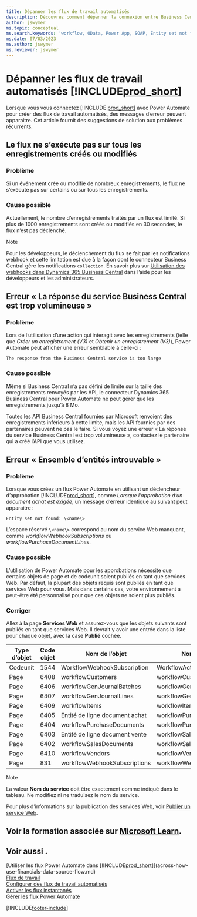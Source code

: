 ```yaml
---
title: Dépanner les flux de travail automatisés
description: Découvrez comment dépanner la connexion entre Business Central et Power Automate lorsque vous créez un flux de travail automatisé.
author: jswymer
ms.topic: conceptual
ms.search.keywords: 'workflow, OData, Power App, SOAP, Entity set not found, workflowWebhookSubscriptions, Power Automate,'
ms.date: 07/03/2023
ms.author: jswymer
ms.reviewer: jswymer
---
```


# Dépanner les flux de travail automatisés [!INCLUDE[prod_short](includes/prod_short.md)]

Lorsque vous vous connectez [!INCLUDE [prod_short](includes/prod_short.md)] avec Power Automate pour créer des flux de travail automatisés, des messages d’erreur peuvent apparaitre. Cet article fournit des suggestions de solution aux problèmes récurrents.

## Le flux ne s’exécute pas sur tous les enregistrements créés ou modifiés

### Problème

Si un événement crée ou modifie de nombreux enregistrements, le flux ne s’exécute pas sur certains ou sur tous les enregistrements.

### Cause possible

Actuellement, le nombre d’enregistrements traités par un flux est limité. Si plus de 1000 enregistrements sont créés ou modifiés en 30 secondes, le flux n’est pas déclenché.

> [!NOTE]
> Pour les développeurs, le déclenchement du flux se fait par les notifications webhook et cette limitation est due à la façon dont le connecteur Business Central gère les notifications `collection`. En savoir plus sur [Utilisation des webhooks dans Dynamics 365 Business Central](/dynamics365/business-central/dev-itpro/api-reference/v2.0/dynamics-subscriptions#notes-for-power-automate-flows) dans l’aide pour les développeurs et les administrateurs.

## Erreur « La réponse du service Business Central est trop volumineuse »

### Problème

Lors de l’utilisation d’une action qui interagit avec les enregistrements (telle que *Créer un enregistrement (V3)* et *Obtenir un enregistrement (V3)*), Power Automate peut afficher une erreur semblable à celle-ci :

`The response from the Business Central service is too large`

### Cause possible

Même si Business Central n’a pas défini de limite sur la taille des enregistrements renvoyés par les API, le connecteur Dynamics 365 Business Central pour Power Automate ne peut gérer que les enregistrements jusqu’à 8 Mo.

Toutes les API Business Central fournies par Microsoft renvoient des enregistrements inférieurs à cette limite, mais les API fournies par des partenaires peuvent ne pas le faire. Si vous voyez une erreur « La réponse du service Business Central est trop volumineuse », contactez le partenaire qui a créé l’API que vous utilisez.

## Erreur « Ensemble d’entités introuvable »

### Problème

Lorsque vous créez un flux Power Automate en utilisant un déclencheur d’approbation [!INCLUDE[prod_short](includes/prod_short.md)], comme *Lorsque l’approbation d’un document achat est exigée*, un message d’erreur identique au suivant peut apparaitre :

`Entity set not found: \<name\>`

L’espace réservé `\<name\>` correspond au nom du service Web manquant, comme *workflowWebhookSubscriptions* ou *workflowPurchaseDocumentLines*.

### Cause possible

L’utilisation de Power Automate pour les approbations nécessite que certains objets de page et de codeunit soient publiés en tant que services Web. Par défaut, la plupart des objets requis sont publiés en tant que services Web pour vous. Mais dans certains cas, votre environnement a peut-être été personnalisé pour que ces objets ne soient plus publiés.

### Corriger

Allez à la page **Services Web** et assurez-vous que les objets suivants sont publiés en tant que services Web. Il devrait y avoir une entrée dans la liste pour chaque objet, avec la case **Publié** cochée.  

| Type d’objet | Code objet | Nom de l’objet | Nom du service |
|--|--|--|--|
| Codeunit | 1544 | WorkflowWebhookSubscription | WorkflowActionResponse |
| Page | 6408 | workflowCustomers | workflowCustomers |
| Page | 6406 | workflowGenJournalBatches | workflowGenJournalBatches |
| Page | 6407 | workflowGenJournalLines | workflowGenJournalLines |
| Page | 6409 | workflowItems | workflowItems |
| Page | 6405 | Entité de ligne document achat | workflowPurchaseDocumentLines |
| Page | 6404 | workflowPurchaseDocuments | workflowPurchaseDocuments |
| Page | 6403 | Entité de ligne document vente | workflowSalesDocumentLines |
| Page | 6402 | workflowSalesDocuments | workflowSalesDocuments |
| Page | 6410 | workflowVendors | workflowVendors |
| Page | 831 | workflowWebhookSubscriptions | workflowWebhookSubscriptions |

> [!NOTE]
> La valeur **Nom du service** doit être exactement comme indiqué dans le tableau. Ne modifiez ni ne traduisez le nom du service.

Pour plus d’informations sur la publication des services Web, voir [Publier un service Web](across-how-publish-web-service.md).

## Voir la formation associée sur [Microsoft Learn](/learn/modules/use-power-automate/).

## Voir aussi .

[Utiliser les flux Power Automate dans [!INCLUDE[prod_short](includes/prod_short.md)]](across-how-use-financials-data-source-flow.md)  
[Flux de travail](across-workflow.md)  
[Configurer des flux de travail automatisés](/dynamics365/business-central/dev-itpro/powerplatform/automate-workflows)  
[Activer les flux instantanés](/dynamics365/business-central/dev-itpro/powerplatform/instant-flows)  
[Gérer les flux Power Automate](/dynamics365/business-central/dev-itpro/powerplatform/manage-power-automate-flows)  

[!INCLUDE[footer-include](includes/footer-banner.md)]
